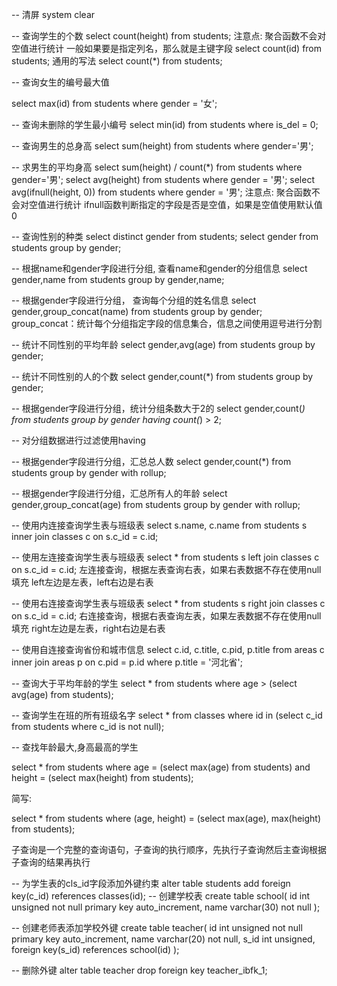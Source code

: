 -- 清屏
system clear

-- 查询学生的个数
select count(height) from students;
注意点: 聚合函数不会对空值进行统计
一般如果要是指定列名，那么就是主键字段
select count(id) from students;
通用的写法
select count(*) from students;


-- 查询女生的编号最大值

select max(id) from students where gender = '女';

-- 查询未删除的学生最小编号
select min(id) from students where is_del = 0;


-- 查询男生的总身高
select sum(height) from students where gender='男';



-- 求男生的平均身高
select sum(height) / count(*) from students where gender='男';
select avg(height) from students where gender = '男';
select avg(ifnull(height, 0)) from students where gender = '男';
注意点: 聚合函数不会对空值进行统计
ifnull函数判断指定的字段是否是空值，如果是空值使用默认值0

-- 查询性别的种类
select distinct gender from students;
select gender from students group by gender;



-- 根据name和gender字段进行分组, 查看name和gender的分组信息
select gender,name from students group by gender,name;


-- 根据gender字段进行分组， 查询每个分组的姓名信息
select gender,group_concat(name) from students group by gender;
group_concat：统计每个分组指定字段的信息集合，信息之间使用逗号进行分割


-- 统计不同性别的平均年龄
select gender,avg(age) from students group by gender;


-- 统计不同性别的人的个数
select gender,count(*) from students group by gender;



-- 根据gender字段进行分组，统计分组条数大于2的
select gender,count(*) from students group by gender having count(*) > 2;

-- 对分组数据进行过滤使用having


-- 根据gender字段进行分组，汇总总人数
select gender,count(*) from students group by gender with rollup;

-- 根据gender字段进行分组，汇总所有人的年龄
select gender,group_concat(age) from students group by gender with rollup;



-- 使用内连接查询学生表与班级表
select s.name, c.name from students s inner join classes c on s.c_id = c.id;




-- 使用左连接查询学生表与班级表
select * from students s left join classes c on s.c_id = c.id;
左连接查询，根据左表查询右表，如果右表数据不存在使用null填充
left左边是左表，left右边是右表


-- 使用右连接查询学生表与班级表
select * from students s right join classes c on s.c_id = c.id;
右连接查询，根据右表查询左表，如果左表数据不存在使用null填充
right左边是左表，right右边是右表

-- 使用自连接查询省份和城市信息
select c.id, c.title, c.pid, p.title from areas c inner join areas p on c.pid = p.id where p.title = '河北省';



-- 查询大于平均年龄的学生
select * from students where age > (select avg(age) from students);



-- 查询学生在班的所有班级名字
select * from classes where id in (select c_id from students where c_id is not null);



-- 查找年龄最大,身高最高的学生

 select * from students where age = (select max(age) from students) and height = (select max(height) from students);

简写:

select * from students where (age, height) = (select max(age), max(height) from students);


子查询是一个完整的查询语句，子查询的执行顺序，先执行子查询然后主查询根据子查询的结果再执行

-- 为学生表的cls_id字段添加外键约束
alter table students add foreign key(c_id) references classes(id);
-- 创建学校表
create table school(
     id int unsigned not null primary key auto_increment,
     name varchar(30) not null
);


-- 创建老师表添加学校外键
create table teacher(
     id int unsigned not null primary key auto_increment,
     name varchar(20) not null,
     s_id  int unsigned,
     foreign key(s_id) references school(id)
);


-- 删除外键
alter table teacher drop foreign key teacher_ibfk_1;




